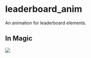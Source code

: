 # leaderboard_anim

An animation for leaderboard elements.

## In Magic

![](https://github.com/AhmedNavaz/leaderboard_anim/tree/master/assets/images)
